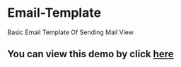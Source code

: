 # Email-Template
Basic Email Template Of Sending Mail View

<h2>You can view this demo by click <a href="https://kishanpatel1995.github.io/Email-Template/Email%20Template.html">here</a></h2>

